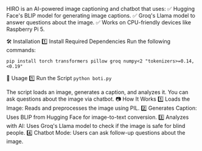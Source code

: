 HIRO is an AI-powered image captioning and chatbot that uses:
✅ Hugging Face's BLIP model for generating image captions.
✅ Groq's Llama model to answer questions about the image.
✅ Works on CPU-friendly devices like Raspberry Pi 5.

🛠️ Installation
1️⃣ Install Required Dependencies
Run the following commands:

`pip install torch transformers pillow groq numpy<2 "tokenizers>=0.14,<0.19"`

🚀 Usage
1️⃣ Run the Script
`python boti.py`


The script loads an image, generates a caption, and analyzes it.
You can ask questions about the image via chatbot.
📷 How It Works
1️⃣ Loads the Image: Reads and preprocesses the image using PIL.
2️⃣ Generates Caption: Uses BLIP from Hugging Face for image-to-text conversion.
3️⃣ Analyzes with AI: Uses Groq's Llama model to check if the image is safe for blind people.
4️⃣ Chatbot Mode: Users can ask follow-up questions about the image.
